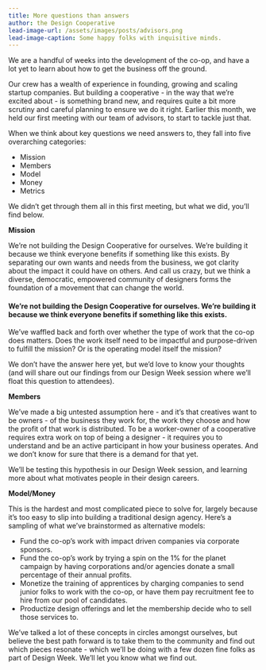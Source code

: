 ```yaml
---
title: More questions than answers
author: the Design Cooperative
lead-image-url: /assets/images/posts/advisors.png
lead-image-caption: Some happy folks with inquisitive minds.
---
```


<!-- 

how to insert an image:

{% include image.html url="/assets/images/posts/image.png" caption="Something." %}

-->

We are a handful of weeks into the development of the co-op, and have a lot yet to learn about how to get the business off the ground.

<!-- more -->

Our crew has a wealth of experience in founding, growing and scaling startup companies. But building a cooperative - in the way that we’re excited about - is something brand new, and requires quite a bit more scrutiny and careful planning to ensure we do it right. Earlier this month, we held our first meeting with our team of advisors, to start to tackle just that.

When we think about key questions we need answers to, they fall into five overarching categories:

- Mission
- Members
- Model
- Money
- Metrics

We didn’t get through them all in this first meeting, but what we did, you’ll find below.

**Mission**

We’re not building the Design Cooperative for ourselves. We’re building it because we think everyone benefits if something like this exists. By separating our own wants and needs from the business, we got clarity about the impact it could have on others. And call us crazy, but we think a diverse, democratic, empowered community of designers forms the foundation of a movement that can change the world.

#### We’re not building the Design Cooperative for ourselves. We’re building it because we think everyone benefits if something like this exists.

We’ve waffled back and forth over whether the type of work that the co-op does matters. Does the work itself need to be impactful and purpose-driven to fulfill the mission? Or is the operating model itself the mission?

We don’t have the answer here yet, but we’d love to know your thoughts (and will share out our findings from our Design Week session where we’ll float this question to attendees).

**Members**

We’ve made a big untested assumption here - and it’s that creatives want to be owners - of the business they work for, the work they choose and how the profit of that work is distributed. To be a worker-owner of a cooperative requires extra work on top of being a designer - it requires you to understand and be an active participant in how your business operates. And we don’t know for sure that there is a demand for that yet.

We’ll be testing this hypothesis in our Design Week session, and learning more about what motivates people in their design careers.

**Model/Money**

This is the hardest and most complicated piece to solve for, largely because it’s too easy to slip into building a traditional design agency. Here’s a sampling of what we’ve brainstormed as alternative models:

- Fund the co-op’s work with impact driven companies via corporate sponsors.
- Fund the co-op’s work by trying a spin on the 1% for the planet campaign by having corporations and/or agencies donate a small percentage of their annual profits.
- Monetize the training of apprentices by charging companies to send junior folks to work with the co-op, or have them pay recruitment fee to hire from our pool of candidates.
- Productize design offerings and let the membership decide who to sell those services to.

We’ve talked a lot of these concepts in circles amongst ourselves, but believe the best path forward is to take them to the community and find out which pieces resonate - which we’ll be doing with a few dozen fine folks as part of Design Week. We’ll let you know what we find out.